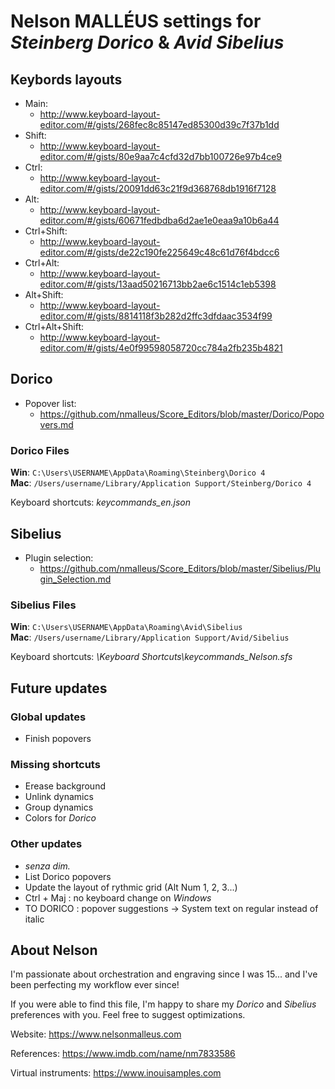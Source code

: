 # Nelson MALLÉUS settings for *Steinberg Dorico* & *Avid Sibelius*

## Keybords layouts
 - Main:
     - http://www.keyboard-layout-editor.com/#/gists/268fec8c85147ed85300d39c7f37b1dd
 - Shift:
     - http://www.keyboard-layout-editor.com/#/gists/80e9aa7c4cfd32d7bb100726e97b4ce9
 - Ctrl:
     - http://www.keyboard-layout-editor.com/#/gists/20091dd63c21f9d368768db1916f7128
 - Alt:
     - http://www.keyboard-layout-editor.com/#/gists/60671fedbdba6d2ae1e0eaa9a10b6a44
 - Ctrl+Shift:
     - http://www.keyboard-layout-editor.com/#/gists/de22c190fe225649c48c61d76f4bdcc6
 - Ctrl+Alt:
     - http://www.keyboard-layout-editor.com/#/gists/13aad50216713bb2ae6c1514c1eb5398
 - Alt+Shift:
     - http://www.keyboard-layout-editor.com/#/gists/8814118f3b282d2ffc3dfdaac3534f99
 - Ctrl+Alt+Shift:
     - http://www.keyboard-layout-editor.com/#/gists/4e0f99598058720cc784a2fb235b4821

## Dorico
 - Popover list:
     - https://github.com/nmalleus/Score_Editors/blob/master/Dorico/Popovers.md

### Dorico Files
__Win__: `C:\Users\USERNAME\AppData\Roaming\Steinberg\Dorico 4`  
__Mac__: `/Users/username/Library/Application Support/Steinberg/Dorico 4`

Keyboard shortcuts: *keycommands_en.json*

## Sibelius
 - Plugin selection:
     - https://github.com/nmalleus/Score_Editors/blob/master/Sibelius/Plugin_Selection.md

### Sibelius Files
__Win__: `C:\Users\USERNAME\AppData\Roaming\Avid\Sibelius`  
__Mac__: `/Users/username/Library/Application Support/Avid/Sibelius`

Keyboard shortcuts: *\Keyboard Shortcuts\keycommands_Nelson.sfs*

## Future updates

### Global updates
 - Finish popovers

### Missing shortcuts
 - Erease background
 - Unlink dynamics
 - Group dynamics
 - Colors for *Dorico*

### Other updates
 - *senza dim.*
 - List Dorico popovers
 - Update the layout of rythmic grid (Alt Num 1, 2, 3...)
 - Ctrl + Maj : no keyboard change on *Windows*
 - TO DORICO : popover suggestions
 → System text on regular instead of italic

## About Nelson

I'm passionate about orchestration and engraving since I was 15... and I've been perfecting my workflow ever since!

If you were able to find this file, I'm happy to share my *Dorico* and *Sibelius* preferences with you.
Feel free to suggest optimizations.

Website: https://www.nelsonmalleus.com

References: https://www.imdb.com/name/nm7833586

Virtual instruments: https://www.inouisamples.com
